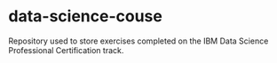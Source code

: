 # data-science-couse
Repository used to store exercises completed on the IBM Data Science Professional Certification track.
